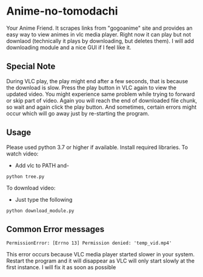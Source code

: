 # Anime-no-tomodachi
Your Anime Friend. It scrapes links from "gogoanime" site and provides an easy way to view animes in vlc media player. Right now it can play but not downlaod (technically it plays by downloading, but deletes them). I will add downloading module and a nice GUI if I feel like it.
## Special Note
During VLC play, the play might end after a few seconds, that is because the download is slow. Press the play button in VLC again to view the updated video. You might experience same problem while trying to forward or skip part of video. Again you will reach the end of downloaded file chunk, so wait and again click the play button. And sometimes, certain errors might occur which will go away just by re-starting the program.
## Usage
Please used python 3.7 or higher if available. Install required libraries.
To watch video:
* Add vlc to PATH and-
```
python tree.py
```
To download video:
* Just type the following
```
python download_module.py
```
## Common Error messages
```
PermissionError: [Errno 13] Permission denied: 'temp_vid.mp4'
```
This error occurs because VLC media player started slower in your system. Restart the program and it will disappear as VLC will only start slowly at the first instance. I will fix it as soon as possible 
